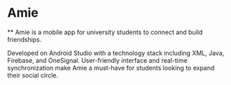 # Amie
** Amie is a mobile app for university students to connect and build friendships.

Developed on Android Studio with a technology stack including XML, Java, Firebase, and OneSignal.
User-friendly interface and real-time synchronization make Amie a must-have for students looking to expand their social circle.
